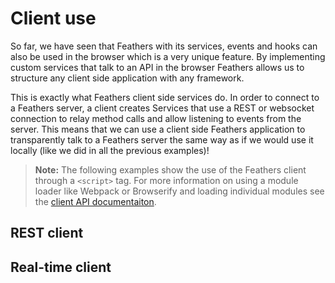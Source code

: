 # Client use

So far, we have seen that Feathers with its services, events and hooks can also be used in the browser which is a very unique feature. By implementing custom services that talk to an API in the browser Feathers allows us to structure any client side application with any framework. 

This is exactly what Feathers client side services do. In order to connect to a Feathers server, a client creates Services that use a REST or websocket connection to relay method calls and allow listening to events from the server. This means that we can use a client side Feathers application to transparently talk to a Feathers server the same way as if we would use it locally (like we did in all the previous examples)!

> __Note:__ The following examples show the use of the Feathers client through a `<script>` tag. For more information on using a module loader like Webpack or Browserify and loading individual modules see the [client API documentaiton](../../api/client.md).

## REST client

## Real-time client
